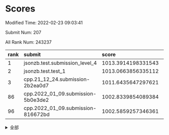 # Scores

Modified Time: 2022-02-23 09:03:41

Submit Num: 207

All Rank Num: 243237

| rank |               submit               |       score        |       sigma        | pk_num |
| :--- | :--------------------------------- | :----------------- | :----------------- | :----- |
| 1    | jsonzb.test.submission_level_4     | 1013.3914198331543 | 0.7977316106031956 | 4698   |
| 2    | jsonzb.test.test_1                 | 1013.0663856335112 | 0.82512168940542   | 4694   |
| 3    | cpp.21_12_24.submission-2b2ea0d7   | 1011.6435647297621 | 0.7943496720366338 | 4694   |
| 86   | cpp.2022_01_09.submission-5b0e3de2 | 1002.8339854089384 | 0.7116877299643429 | 4702   |
| 96   | cpp.2022_01_09.submission-816672bd | 1002.5859257346361 | 0.7163440622656159 | 4700   |


<details>
<summary>全部</summary>

| rank |                 submit                 |       score        |       sigma        | pk_num |
| :--- | :------------------------------------- | :----------------- | :----------------- | :----- |
| 1    | jsonzb.test.submission_level_4         | 1013.3914198331543 | 0.7977316106031956 | 4698   |
| 2    | jsonzb.test.test_1                     | 1013.0663856335112 | 0.82512168940542   | 4694   |
| 3    | cpp.21_12_24.submission-2b2ea0d7       | 1011.6435647297621 | 0.7943496720366338 | 4694   |
| 4    | gobigger.level_3.submission_level_3_24 | 1011.6207172170704 | 0.7877699757774075 | 4695   |
| 5    | gobigger.level_3.submission_level_3_34 | 1011.5362768132525 | 0.7844740288557882 | 4700   |
| 6    | gobigger.level_3.submission_level_3_20 | 1011.2870823846857 | 0.7787633308514109 | 4701   |
| 7    | gobigger.level_3.submission_level_3_30 | 1011.2468734715114 | 0.8162780151412057 | 4700   |
| 8    | gobigger.level_3.submission_level_3_5  | 1011.1356701681261 | 0.7744960046780307 | 4703   |
| 9    | gobigger.level_3.submission_level_3_11 | 1011.1200703239527 | 0.7815671567669351 | 4698   |
| 10   | gobigger.level_3.submission_level_3_7  | 1010.9544289888663 | 0.7715310606843988 | 4701   |
| 11   | gobigger.level_3.submission_level_3_13 | 1010.8779014681916 | 0.7602345213174213 | 4700   |
| 12   | gobigger.level_3.submission_level_3_37 | 1010.8025319669642 | 0.7823411754740046 | 4697   |
| 13   | gobigger.level_3.submission_level_3_35 | 1010.7716922859402 | 0.7554346130338433 | 4704   |
| 14   | gobigger.level_3.submission_level_3_6  | 1010.7563735130693 | 0.7618370198477249 | 4698   |
| 15   | gobigger.level_3.submission_level_3_43 | 1010.728407661825  | 0.7577892617035392 | 4702   |
| 16   | gobigger.level_3.submission_level_3_48 | 1010.7108445570508 | 0.7843248216387158 | 4692   |
| 17   | gobigger.level_3.submission_level_3_32 | 1010.6873234934415 | 0.7486221339588782 | 4707   |
| 18   | gobigger.level_3.submission_level_3_36 | 1010.6706677960831 | 0.774130356792052  | 4701   |
| 19   | gobigger.level_3.submission_level_3_25 | 1010.668312826861  | 0.7568419636712155 | 4699   |
| 20   | gobigger.level_3.submission_level_3_28 | 1010.6329393382736 | 0.7732910095535622 | 4701   |
| 21   | gobigger.level_3.submission_level_3_8  | 1010.3932987250466 | 0.7791019713762841 | 4695   |
| 22   | gobigger.level_3.submission_level_3_42 | 1010.3397717889496 | 0.7624563072484001 | 4700   |
| 23   | gobigger.level_3.submission_level_3_3  | 1010.3324745515793 | 0.7545960396456575 | 4698   |
| 24   | gobigger.level_3.submission_level_3_16 | 1010.320085928054  | 0.7559526897027167 | 4704   |
| 25   | gobigger.level_3.submission_level_3_14 | 1010.259635692594  | 0.7682815800110668 | 4698   |
| 26   | gobigger.level_3.submission_level_3_47 | 1010.2416474252673 | 0.7655682379604181 | 4698   |
| 27   | gobigger.level_3.submission_level_3_40 | 1010.2206445323136 | 0.7612962342132308 | 4701   |
| 28   | gobigger.level_3.submission_level_3_22 | 1010.060123233229  | 0.7533583146887255 | 4698   |
| 29   | gobigger.level_3.submission_level_3_19 | 1009.9454626380066 | 0.7680172042777992 | 4698   |
| 30   | gobigger.level_3.submission_level_3_46 | 1009.866637527474  | 0.7514918189126076 | 4696   |
| 31   | gobigger.level_3.submission_level_3_41 | 1009.8328019387337 | 0.7715059684580461 | 4705   |
| 32   | gobigger.level_3.submission_level_3_4  | 1009.823824706194  | 0.7538059408558443 | 4702   |
| 33   | gobigger.level_3.submission_level_3_45 | 1009.8014649063908 | 0.7713680890237752 | 4697   |
| 34   | gobigger.level_3.submission_level_3_18 | 1009.7776291230081 | 0.7797552288662868 | 4703   |
| 35   | gobigger.level_3.submission_level_3_9  | 1009.7771179979775 | 0.7371920075177318 | 4700   |
| 36   | gobigger.level_3.submission_level_3_21 | 1009.7560667024283 | 0.7449555371397606 | 4701   |
| 37   | gobigger.level_3.submission_level_3_1  | 1009.7248509762156 | 0.7448654771114371 | 4703   |
| 38   | gobigger.level_3.submission_level_3_0  | 1009.710536154575  | 0.7483335234517404 | 4699   |
| 39   | gobigger.level_3.submission_level_3_15 | 1009.710533035214  | 0.7649479578205833 | 4697   |
| 40   | gobigger.level_3.submission_level_3_2  | 1009.6571749683864 | 0.7646796466563712 | 4698   |
| 41   | gobigger.level_3.submission_level_3_39 | 1009.6010339195134 | 0.7315906225577414 | 4700   |
| 42   | gobigger.level_3.submission_level_3_17 | 1009.4392823075917 | 0.7468796447866143 | 4700   |
| 43   | gobigger.level_3.submission_level_3_26 | 1009.4272638073677 | 0.7702877421038719 | 4699   |
| 44   | gobigger.level_3.submission_level_3_27 | 1009.3571391315046 | 0.7578548467239427 | 4702   |
| 45   | gobigger.level_3.submission_level_3_29 | 1009.3185461042402 | 0.7678235838226469 | 4696   |
| 46   | gobigger.level_3.submission_level_3_38 | 1009.2938176181492 | 0.7431656151246349 | 4698   |
| 47   | gobigger.level_3.submission_level_3_23 | 1008.9841278817443 | 0.7539403730422619 | 4696   |
| 48   | gobigger.level_3.submission_level_3_44 | 1008.9068027537302 | 0.7538884264049418 | 4701   |
| 49   | gobigger.level_3.submission_level_3_10 | 1008.5981831373828 | 0.7424685328291333 | 4702   |
| 50   | gobigger.level_3.submission_level_3_49 | 1008.5792985296792 | 0.7380097666281362 | 4699   |
| 51   | gobigger.level_3.submission_level_3_33 | 1008.5546345438146 | 0.7352228538333742 | 4701   |
| 52   | gobigger.level_3.submission_level_3_12 | 1008.163918674574  | 0.7500945611200067 | 4698   |
| 53   | gobigger.level_3.submission_level_3_31 | 1008.0686066559604 | 0.7503375956496551 | 4701   |
| 54   | gobigger.level_1.submission_level_1_32 | 1005.3764744063687 | 0.7418582769138121 | 4699   |
| 55   | gobigger.level_1.submission_level_1_25 | 1004.6790451445967 | 0.7168837985641421 | 4706   |
| 56   | gobigger.level_1.submission_level_1_46 | 1004.60779331956   | 0.7246116055725987 | 4705   |
| 57   | gobigger.level_1.submission_level_1_6  | 1004.5832375189265 | 0.7147452978410523 | 4706   |
| 58   | gobigger.level_1.submission_level_1_33 | 1004.5240732423248 | 0.7259773655647224 | 4701   |
| 59   | gobigger.level_1.submission_level_1_0  | 1004.2601351706462 | 0.7118934248504621 | 4702   |
| 60   | gobigger.level_1.submission_level_1_13 | 1004.1613341023824 | 0.715030402395197  | 4703   |
| 61   | gobigger.level_1.submission_level_1_5  | 1004.121250486035  | 0.7337021146664915 | 4701   |
| 62   | gobigger.level_1.submission_level_1_27 | 1004.0455969615114 | 0.733035324913668  | 4695   |
| 63   | gobigger.level_1.submission_level_1_4  | 1003.8334382353044 | 0.716233181238246  | 4697   |
| 64   | gobigger.level_1.submission_level_1_48 | 1003.7978173397253 | 0.7205599673353382 | 4699   |
| 65   | gobigger.level_1.submission_level_1_15 | 1003.7871558556299 | 0.7114735027782432 | 4701   |
| 66   | gobigger.level_1.submission_level_1_41 | 1003.7056527817087 | 0.7171895907848889 | 4701   |
| 67   | gobigger.level_1.submission_level_1_23 | 1003.6902992595774 | 0.7327884161003744 | 4692   |
| 68   | gobigger.level_1.submission_level_1_44 | 1003.6899113767254 | 0.722120074148786  | 4698   |
| 69   | gobigger.level_1.submission_level_1_31 | 1003.6705282816233 | 0.7160042821394021 | 4696   |
| 70   | gobigger.level_1.submission_level_1_7  | 1003.6049430912869 | 0.7187809515167984 | 4689   |
| 71   | gobigger.level_1.submission_level_1_26 | 1003.5775336841856 | 0.7063926314619056 | 4702   |
| 72   | gobigger.level_1.submission_level_1_43 | 1003.536643105083  | 0.7202862653668787 | 4698   |
| 73   | gobigger.level_1.submission_level_1_2  | 1003.4734303760548 | 0.7146649458888457 | 4700   |
| 74   | gobigger.level_1.submission_level_1_19 | 1003.405921864433  | 0.7063401616091619 | 4703   |
| 75   | gobigger.level_1.submission_level_1_36 | 1003.3906717665382 | 0.7277477420646943 | 4698   |
| 76   | gobigger.level_1.submission_level_1_14 | 1003.343158941187  | 0.7190672791076149 | 4704   |
| 77   | gobigger.level_1.submission_level_1_24 | 1003.2232519483038 | 0.7144389628846363 | 4699   |
| 78   | gobigger.level_1.submission_level_1_20 | 1003.1586393054971 | 0.7099435963390854 | 4700   |
| 79   | gobigger.level_1.submission_level_1_37 | 1003.1266602564333 | 0.7199420781508259 | 4705   |
| 80   | gobigger.level_1.submission_level_1_1  | 1003.107863672779  | 0.7144404554029978 | 4704   |
| 81   | gobigger.level_1.submission_level_1_49 | 1003.0502745603637 | 0.7140329965828388 | 4698   |
| 82   | gobigger.level_1.submission_level_1_34 | 1003.0111697307542 | 0.7151905248963978 | 4702   |
| 83   | gobigger.level_1.submission_level_1_3  | 1002.927053705858  | 0.703464164042253  | 4698   |
| 84   | gobigger.level_1.submission_level_1_12 | 1002.8943498290014 | 0.7203274883948262 | 4696   |
| 85   | gobigger.level_1.submission_level_1_22 | 1002.8511375519729 | 0.7107942578963693 | 4705   |
| 86   | cpp.2022_01_09.submission-5b0e3de2     | 1002.8339854089384 | 0.7116877299643429 | 4702   |
| 87   | gobigger.level_1.submission_level_1_42 | 1002.8060365136943 | 0.7169941883172224 | 4704   |
| 88   | gobigger.level_1.submission_level_1_47 | 1002.8055284065528 | 0.7174646158787492 | 4700   |
| 89   | gobigger.level_1.submission_level_1_29 | 1002.8040240590115 | 0.6983696392610915 | 4705   |
| 90   | gobigger.level_1.submission_level_1_35 | 1002.7413555203505 | 0.7187507028569602 | 4700   |
| 91   | gobigger.level_1.submission_level_1_11 | 1002.7400274680331 | 0.7155037781596264 | 4697   |
| 92   | gobigger.level_1.submission_level_1_18 | 1002.7054648388053 | 0.7155602482879322 | 4705   |
| 93   | gobigger.level_1.submission_level_1_21 | 1002.6967803393992 | 0.711707321997975  | 4702   |
| 94   | gobigger.level_1.submission_level_1_17 | 1002.6378677723757 | 0.717847310331386  | 4701   |
| 95   | gobigger.level_1.submission_level_1_40 | 1002.6084971314672 | 0.7110058315631627 | 4695   |
| 96   | cpp.2022_01_09.submission-816672bd     | 1002.5859257346361 | 0.7163440622656159 | 4700   |
| 97   | gobigger.level_1.submission_level_1_28 | 1002.563898079841  | 0.7205989138229769 | 4696   |
| 98   | gobigger.level_1.submission_level_1_38 | 1002.4901132687185 | 0.7134106782928832 | 4702   |
| 99   | gobigger.level_1.submission_level_1_8  | 1002.4495588842798 | 0.7218905852828854 | 4695   |
| 100  | gobigger.level_1.submission_level_1_39 | 1002.279728018367  | 0.7202505463492755 | 4703   |
| 101  | gobigger.level_1.submission_level_1_45 | 1002.2479409184643 | 0.7165780420778689 | 4702   |
| 102  | gobigger.level_1.submission_level_1_16 | 1002.245454986622  | 0.7173792984014407 | 4701   |
| 103  | gobigger.level_1.submission_level_1_30 | 1002.2408273571068 | 0.7078700068616047 | 4700   |
| 104  | gobigger.level_1.submission_level_1_9  | 1001.6844997318789 | 0.7152043277668705 | 4697   |
| 105  | gobigger.level_1.submission_level_1_10 | 1000.9209793759888 | 0.7051506002214577 | 4704   |
| 106  | gobigger.random.submission_random_8    | 997.5772785900051  | 0.7377571921044088 | 4700   |
| 107  | gobigger.random.submission_random_11   | 997.3541814246485  | 0.7012905337102486 | 4700   |
| 108  | gobigger.random.submission_random_10   | 997.1502602195804  | 0.7018557789104078 | 4700   |
| 109  | gobigger.random.submission_random_27   | 997.0338925262683  | 0.7253003596280353 | 4702   |
| 110  | gobigger.random.submission_random_42   | 996.9454707193742  | 0.7099546110483059 | 4698   |
| 111  | gobigger.random.submission_random_19   | 996.8010029981166  | 0.7194161938235195 | 4703   |
| 112  | gobigger.random.submission_random_30   | 996.695590605359   | 0.7048105967551836 | 4697   |
| 113  | gobigger.random.submission_random_12   | 996.5590813857514  | 0.7150873791401222 | 4702   |
| 114  | gobigger.random.submission_random_32   | 996.529765811575   | 0.7098527111019437 | 4702   |
| 115  | gobigger.random.submission_random_23   | 996.4652054464703  | 0.7071366022456046 | 4701   |
| 116  | gobigger.random.submission_random_45   | 996.3789263629574  | 0.7063505636953626 | 4705   |
| 117  | gobigger.random.submission_random_14   | 996.373149169465   | 0.709050912798067  | 4702   |
| 118  | gobigger.random.submission_random_28   | 996.3621807364314  | 0.7087374634817774 | 4706   |
| 119  | gobigger.random.submission_random_37   | 996.3207806927268  | 0.6986401411822459 | 4700   |
| 120  | gobigger.random.submission_random_29   | 996.2160474952829  | 0.6990111512701884 | 4697   |
| 121  | gobigger.random.submission_random_3    | 996.201903181178   | 0.7154287597448379 | 4697   |
| 122  | gobigger.random.submission_random_41   | 996.184623607176   | 0.7146741634474266 | 4693   |
| 123  | gobigger.random.submission_random_1    | 996.0959491694557  | 0.7145053262596651 | 4705   |
| 124  | gobigger.random.submission_random_18   | 996.0900716227795  | 0.702371974610602  | 4701   |
| 125  | gobigger.random.submission_random_26   | 995.9602334214495  | 0.712114383422828  | 4699   |
| 126  | gobigger.random.submission_random_25   | 995.941586393853   | 0.7153616142917455 | 4701   |
| 127  | gobigger.random.submission_random_16   | 995.8906295725687  | 0.7239718049281757 | 4700   |
| 128  | gobigger.random.submission_random_49   | 995.8729029726543  | 0.7111557443978713 | 4695   |
| 129  | gobigger.random.submission_random_38   | 995.8422995257918  | 0.714848223023595  | 4694   |
| 130  | gobigger.random.submission_random_47   | 995.8415287453189  | 0.7061283323039805 | 4698   |
| 131  | gobigger.random.submission_random_36   | 995.8082902285433  | 0.6971560121768113 | 4701   |
| 132  | gobigger.random.submission_random_7    | 995.7834856909323  | 0.7279315837679242 | 4700   |
| 133  | gobigger.random.submission_random_43   | 995.7726213375829  | 0.707257328088476  | 4703   |
| 134  | gobigger.random.submission_random_21   | 995.7529040177993  | 0.7190003277283281 | 4700   |
| 135  | gobigger.random.submission_random_20   | 995.6742796164632  | 0.7130354709934776 | 4697   |
| 136  | gobigger.random.submission_random_2    | 995.6370677395688  | 0.6949645833757341 | 4706   |
| 137  | gobigger.random.submission_random_46   | 995.6198358918206  | 0.7101262033398741 | 4703   |
| 138  | gobigger.random.submission_random_6    | 995.6196817085125  | 0.7054386905600281 | 4704   |
| 139  | gobigger.random.submission_random_24   | 995.6170472753148  | 0.7100599846993336 | 4701   |
| 140  | gobigger.random.submission_random_5    | 995.6059379002471  | 0.7081983845233243 | 4703   |
| 141  | gobigger.random.submission_random_0    | 995.6049484338256  | 0.7317395508202402 | 4700   |
| 142  | gobigger.random.submission_random_9    | 995.5169953898587  | 0.7021569725853024 | 4705   |
| 143  | gobigger.random.submission_random_35   | 995.4963518135334  | 0.7212842985202869 | 4699   |
| 144  | gobigger.random.submission_random_22   | 995.4763555907168  | 0.7099756761522953 | 4702   |
| 145  | gobigger.random.submission_random_48   | 995.4359154205367  | 0.7043020044922021 | 4701   |
| 146  | gobigger.random.submission_random_4    | 995.3902719597243  | 0.7075921880773308 | 4693   |
| 147  | gobigger.random.submission_random_17   | 995.3652220177242  | 0.6976115864891718 | 4703   |
| 148  | gobigger.random.submission_random_13   | 995.3290442465883  | 0.7122774877189469 | 4702   |
| 149  | gobigger.random.submission_random_34   | 995.2574292676674  | 0.70403036929579   | 4696   |
| 150  | gobigger.random.submission_random_44   | 995.1183622097564  | 0.7086513782710896 | 4704   |
| 151  | gobigger.random.submission_random_33   | 995.0603475767189  | 0.7067874218977129 | 4704   |
| 152  | gobigger.random.submission_random_39   | 994.9299246600353  | 0.7167719047374838 | 4698   |
| 153  | gobigger.random.submission_random_40   | 994.9086478684133  | 0.721476043323127  | 4697   |
| 154  | gobigger.random.submission_random_31   | 994.6714903661243  | 0.7006002633101759 | 4706   |
| 155  | gobigger.random.submission_random_15   | 994.595351528585   | 0.7260590585335196 | 4701   |
| 156  | gobigger.level_2.submission_level_2_33 | 994.4425300510604  | 0.7257949025097183 | 4697   |
| 157  | gobigger.level_2.submission_level_2_21 | 994.0620951482808  | 0.7297802208086807 | 4702   |
| 158  | gobigger.level_2.submission_level_2_29 | 993.946084804538   | 0.7283999779927259 | 4700   |
| 159  | gobigger.level_2.submission_level_2_9  | 993.6726865352442  | 0.7253817384008076 | 4701   |
| 160  | gobigger.level_2.submission_level_2_41 | 993.580964688896   | 0.7363427024846976 | 4697   |
| 161  | gobigger.level_2.submission_level_2_32 | 993.5630874665349  | 0.7390586218158286 | 4700   |
| 162  | gobigger.level_2.submission_level_2_27 | 993.510810333072   | 0.7357954629464695 | 4700   |
| 163  | gobigger.level_2.submission_level_2_15 | 993.4890673728637  | 0.744138786431185  | 4703   |
| 164  | gobigger.level_2.submission_level_2_22 | 993.0917362632163  | 0.7258606517352189 | 4699   |
| 165  | gobigger.level_2.submission_level_2_42 | 992.8639745597044  | 0.7357972204267101 | 4701   |
| 166  | gobigger.level_2.submission_level_2_25 | 992.8493620529351  | 0.7312606958662737 | 4701   |
| 167  | gobigger.level_2.submission_level_2_16 | 992.7931731125308  | 0.748861573727495  | 4700   |
| 168  | gobigger.level_2.submission_level_2_14 | 992.7800686092675  | 0.7311839532553887 | 4700   |
| 169  | gobigger.level_2.submission_level_2_7  | 992.7306095570439  | 0.7587937260496734 | 4702   |
| 170  | gobigger.level_2.submission_level_2_36 | 992.6960833336472  | 0.7380847938449118 | 4700   |
| 171  | gobigger.level_2.submission_level_2_11 | 992.6502874297926  | 0.7376166843092078 | 4702   |
| 172  | gobigger.level_2.submission_level_2_0  | 992.6029042507665  | 0.741347405459387  | 4701   |
| 173  | gobigger.level_2.submission_level_2_6  | 992.5085546517406  | 0.7435576101410423 | 4701   |
| 174  | gobigger.level_2.submission_level_2_12 | 992.4232734822725  | 0.7506366818945307 | 4700   |
| 175  | gobigger.level_2.submission_level_2_48 | 992.409978860817   | 0.7546137216095247 | 4701   |
| 176  | gobigger.level_2.submission_level_2_49 | 992.4006865851002  | 0.7345778222800893 | 4697   |
| 177  | gobigger.level_2.submission_level_2_5  | 992.3440315675516  | 0.7420585693294736 | 4703   |
| 178  | gobigger.level_2.submission_level_2_47 | 992.3407074195665  | 0.7348582201903775 | 4702   |
| 179  | gobigger.level_2.submission_level_2_34 | 992.3354640433136  | 0.7243880238177913 | 4699   |
| 180  | gobigger.level_2.submission_level_2_1  | 992.2749529561754  | 0.7240304411126788 | 4700   |
| 181  | gobigger.level_2.submission_level_2_17 | 992.2253113819304  | 0.7281478242068933 | 4695   |
| 182  | gobigger.level_2.submission_level_2_3  | 992.2002970472773  | 0.7670318265305577 | 4702   |
| 183  | gobigger.level_2.submission_level_2_10 | 992.1262293162802  | 0.7631737847945149 | 4698   |
| 184  | gobigger.level_2.submission_level_2_20 | 992.1044967810949  | 0.7443790526625718 | 4705   |
| 185  | gobigger.level_2.submission_level_2_4  | 992.0893781621164  | 0.7562184946516953 | 4697   |
| 186  | gobigger.level_2.submission_level_2_43 | 992.0006704205201  | 0.742776712135821  | 4704   |
| 187  | gobigger.level_2.submission_level_2_35 | 991.9576574814159  | 0.7477828115043303 | 4700   |
| 188  | gobigger.level_2.submission_level_2_2  | 991.8317772146632  | 0.7347577911386067 | 4694   |
| 189  | gobigger.level_2.submission_level_2_19 | 991.8073738039478  | 0.7490974241344076 | 4701   |
| 190  | gobigger.level_2.submission_level_2_37 | 991.7993019423008  | 0.7415405656948684 | 4701   |
| 191  | gobigger.level_2.submission_level_2_18 | 991.7441334689945  | 0.7400314679634123 | 4702   |
| 192  | gobigger.level_2.submission_level_2_40 | 991.5225258689318  | 0.763674712657396  | 4706   |
| 193  | gobigger.level_2.submission_level_2_28 | 991.5131460044124  | 0.7542058056810139 | 4698   |
| 194  | gobigger.level_2.submission_level_2_38 | 991.4073101487919  | 0.759089902579323  | 4696   |
| 195  | gobigger.level_2.submission_level_2_45 | 991.3862842992655  | 0.7421989580538371 | 4705   |
| 196  | gobigger.level_2.submission_level_2_31 | 991.301928140108   | 0.7350280391313379 | 4701   |
| 197  | gobigger.level_2.submission_level_2_30 | 991.2682867604478  | 0.7501834894937291 | 4704   |
| 198  | gobigger.level_2.submission_level_2_23 | 991.2259115642597  | 0.7499434854437723 | 4702   |
| 199  | gobigger.level_2.submission_level_2_46 | 991.1019729321478  | 0.7454065354204947 | 4706   |
| 200  | gobigger.level_2.submission_level_2_26 | 990.9880633490676  | 0.7721449754582168 | 4700   |
| 201  | gobigger.level_2.submission_level_2_24 | 990.9659064060538  | 0.754057957016898  | 4704   |
| 202  | gobigger.level_2.submission_level_2_8  | 990.8951775512696  | 0.7492590733647395 | 4701   |
| 203  | gobigger.level_2.submission_level_2_39 | 990.8379032864268  | 0.7612408119398681 | 4703   |
| 204  | gobigger.level_2.submission_level_2_13 | 990.7573038281731  | 0.7509313877645529 | 4701   |
| 205  | gobigger.level_2.submission_level_2_44 | 989.8898857813472  | 0.7568605717816742 | 4700   |
| 206  | gobigger.none.submission_none_0        | 977.2878957795117  | 1.2632719384708027 | 4701   |
| 207  | gobigger.none.submission_none_1        | 976.3468693302347  | 1.4411816164967033 | 4705   |

</details>